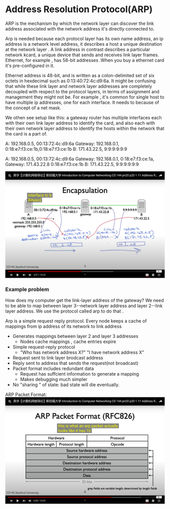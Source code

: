 # Address Resolution Protocol(ARP)

ARP is the mechanism by which the network layer can discover the link address associated with the network address it's directly connected to.

Arp is needed because each protocol layer has its own name address, an ip address is a network level address, it describes a host a unique destination at the network layer . A link address in contrast describes a particular network kcard, a unique device that sends and receives link layer frames. Ethernet, for example , has 58-bit addresses .When you buy a ethernet card it's pre-configured in it.

Ethernet address is 48-bit, and is written as a colon-delimited set of six octets in hexdecimal such as 0:13:40:72:4c:d9:6a. It might be confusing that while these link layer and network layer addresses are completely decoupled with respect to the protocol layers, in terms of assignment and management they might not be. For example , it's common for single host to have multiple ip addresses, one for each interface. It needs to because of the concept of a net mask. 

We othen see setup like this: a gateway router has multiple interfaces each with their own link layer address to identify the card, and also each with their own network layer address to identify the hosts within the network that the card is a part of.

A:          192.168.0.5,    00:13:72:4c:d9:6a
Gateway:    192.168.0.1,    0:18:e7:f3:ce:1b,0:18:e7:f3:ce:1b
B:          171.43.22.5,    9:9:9:9:9:9

A:          192.168.0.5,    00:13:72:4c:d9:6a
Gateway:    192.168.0.1,    0:18:e7:f3:ce:1a,
Gateway:    171.43.22.8     0:18:e7:f3:ce:1b
B:          171.43.22.5,    9:9:9:9:9:9

![pic](20-IP_packet_with_Gateway.png)

### Example problem
How does my computer get the link-layer address of the gateway? We need to be able to map between layer 3--network layer address and layer 2--link layer address. We use the protocol called arp to do that .

Arp is a simple request reply protocol. Every node keeps a cache of mappings from ip address of its network to link address
- Generates mappings between layer 2 and layer 3 addresses
    - Nodes cache mappings , cache entries expire 
- Simple request-reply protocol
    - "Who has network address X?" "I have network address X"
- Request sent to link layer brodcast address
- Reply sent to address that sends the request(not broadcast)
- Packet format includes redundant data
    - Request has suffcient information to generate a mapping
    - Makes debugging much simpler
- No "sharing " of state: bad state will die eventually.

ARP Packet Format:
![pic](./ARP%20Packet%20Format(RFC826).png)
